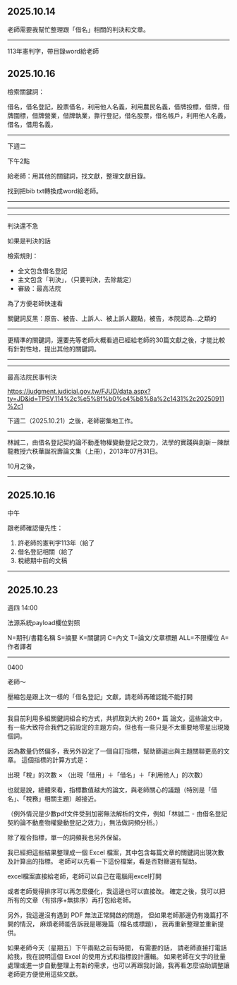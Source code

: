 ## 2025.10.14


老師需要我幫忙整理跟「借名」相關的判決和文章。


---

113年憲判字，帶目錄word給老師




## 2025.10.16


檢索關鍵詞：

借名，借名登記，股票借名，利用他人名義，利用農民名義，借牌投標，借牌，借牌圍標，借牌營業，借牌執業，靠行登記，借名股票，借名帳戶，利用他人名義，借名，借用名義，

---

下週二

下午2點

給老師：用其他的關鍵詞，找文獻，整理文獻目錄。

找到把bib txt轉換成word給老師。



---




---

---

判決還不急

如果是判決的話


檢索規則：

- 全文包含借名登記
- 主文包含「判決」，（只要判決，去除裁定）
- 審級：最高法院


為了方便老師快速看

關鍵詞反黑：原告、被告、上訴人、被上訴人觀點，被告，本院認為...之類的


---


更精準的關鍵詞，還要先等老師大概看過已經給老師的30篇文獻之後，才能比較有針對性地，提出其他的關鍵詞。


---



---






最高法院民事判決


https://judgment.judicial.gov.tw/FJUD/data.aspx?ty=JD&id=TPSV,114%2c%e5%8f%b0%e4%b8%8a%2c1431%2c20250911%2c1


下週二（2025.10.21）之後，老師密集地工作。



---

林誠二，由借名登記契約論不動產物權變動登記之效力，法學的實踐與創新－陳猷龍教授六秩華誕祝壽論文集（上冊），2013年07月31日。

10月之後，



---


## 2025.10.16

中午

跟老師確認優先性：


1. 許老師的憲判字113年（給了
2. 借名登記相關（給了
3. 稅總期中前的文稿



---



## 2025.10.23


週四 14:00


法源系統payload欄位對照




N=期刊/書籍名稱
S=摘要
K=關鍵詞
C=內文
T=論文/文章標題
ALL=不限欄位
A=作者譯者



---



0400




老師～

壓縮包是跟上次一樣的「借名登記」文獻，請老師再確認能不能打開

---

我目前利用多組關鍵詞組合的方式，共抓取到大約 260+ 篇 論文，這些論文中，有一些大致符合我們之前設定的主題方向，但也有一些只是不太重要地零星出現幾個詞。

因為數量仍然偏多，我另外設定了一個自訂指標，幫助篩選出與主題關聯更高的文章。
這個指標的計算方式是：

出現「稅」的次數 × （出現「借用」＋「借名」＋「利用他人」的次數）

也就是說，總體來看，指標數值越大的論文，與老師關心的議題（特別是「借名」、「稅務」相關主題）越接近。

（例外情況是少數pdf文件受到加密無法解析的文件，例如「林誠二 - 由借名登記契約論不動產物權變動登記之效力」，無法做詞頻分析。）

除了複合指標，單一的詞頻我也另外保留。


我已經把這些結果整理成一個 Excel 檔案，其中包含每篇文章的關鍵詞出現次數及計算出的指標。
老師可以先看一下這份檔案，看是否對篩選有幫助。

excel檔案直接給老師，老師可以自己在電腦用excel打開

或者老師覺得排序可以再怎麼優化，我這邊也可以直接改。
確定之後，我可以把所有的文章（有排序+無排序）再打包給老師。



另外，我這邊沒有遇到 PDF 無法正常開啟的問題，
但如果老師那邊仍有幾篇打不開的情況，
麻煩老師能告訴我是哪幾篇（檔名或標題），
我再重新整理並重新提供。

如果老師今天（星期五）下午兩點之前有時間，
有需要的話，
請老師直接打電話給我，我在說明這個 Excel 的使用方式和指標設計邏輯。
如果老師在文字的批量處理或進一步自動整理上有新的需求，也可以再跟我討論，我再看怎麼協助調整讓老師更方便使用這些文獻。








